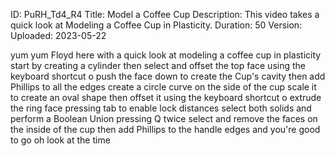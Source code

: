 ID: PuRH_Td4_R4
Title: Model a Coffee Cup
Description: This video takes a quick look at Modeling a Coffee Cup in Plasticity.
Duration: 50
Version: 
Uploaded: 2023-05-22

yum yum Floyd here with a quick look at
modeling a coffee cup in plasticity
start by creating a cylinder then select
and offset the top face using the
keyboard shortcut o push the face down
to create the Cup's cavity then add
Phillips to all the edges
create a circle curve on the side of the
cup scale it to create an oval shape
then offset it using the keyboard
shortcut o
extrude the ring face pressing tab to
enable lock distances
select both solids and perform a Boolean
Union pressing Q twice
select and remove the faces on the
inside of the cup
then add Phillips to the handle edges
and you're good to go
oh look at the time
